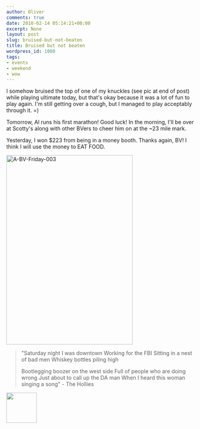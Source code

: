 ```yaml
---
author: Oliver
comments: true
date: 2010-02-14 05:14:21+00:00
excerpt: None
layout: post
slug: bruised-but-not-beaten
title: Bruised but not beaten
wordpress_id: 1080
tags:
- events
- weekend
- wow
---
```


I somehow bruised the top of one of my knuckles (see pic at end of post) while playing ultimate today, but that's okay because it was a lot of fun to play again.  I'm still getting over a cough, but I managed to play acceptably through it. =)

Tomorrow, Al runs his first marathon! Good luck!  In the morning, I'll be over at Scotty's along with other BVers to cheer him on at the ~23 mile mark.

Yesterday, I won $223 from being in a money booth.  Thanks again, BV!  I think I will use the money to EAT FOOD.

<a href="http://www.flickr.com/photos/owiber/4351677118/" title="A-BV-Friday-003 by owiber, on Flickr"><img src="http://farm3.static.flickr.com/2760/4351677118_939e57ed8f.jpg" width="333" height="500" alt="A-BV-Friday-003" /></a>

<blockquote class="lyrics">"Saturday night I was downtown
Working for the FBI
Sitting in a nest of bad men
Whiskey bottles piling high

Bootlegging boozer on the west side
Full of people who are doing wrong
Just about to call up the DA man
When I heard this woman singing a song" - The Hollies</blockquote>

<a href="http://www.owiber.com/?attachment_id=1081" rel="attachment wp-att-1081"><img src="http://www.owiber.com/wp-content/uploads/2010/02/Photo-on-2010-02-13-at-22.53-2-80x80.jpg" alt="" title="Photo on 2010-02-13 at 22.53 #2" width="80" height="80" class="alignnone size-thumbnail wp-image-1081" /></a>
